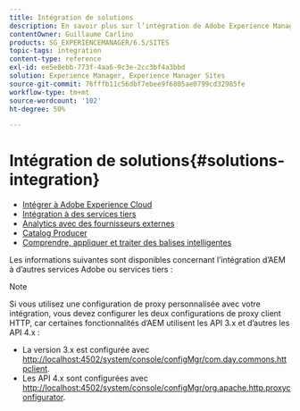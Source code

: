 ```yaml
---
title: Intégration de solutions
description: En savoir plus sur l’intégration de Adobe Experience Manager (AEM) à d’autres services Adobes ou tiers.
contentOwner: Guillaume Carlino
products: SG_EXPERIENCEMANAGER/6.5/SITES
topic-tags: integration
content-type: reference
exl-id: ee5e8ebb-773f-4aa6-9c3e-2cc3bf4a3bbd
solution: Experience Manager, Experience Manager Sites
source-git-commit: 76fffb11c56dbf7ebee9f6805ae0799cd32985fe
workflow-type: tm+mt
source-wordcount: '102'
ht-degree: 50%

---
```


# Intégration de solutions{#solutions-integration}

* [Intégrer à Adobe Experience Cloud](/help/sites-administering/marketing-cloud.md)
* [Intégration à des services tiers](/help/sites-administering/third-party-services.md)
* [Analytics avec des fournisseurs externes](/help/sites-administering/external-providers.md)
* [Catalog Producer](/help/sites-administering/catalog-producer.md)
* [Comprendre, appliquer et traiter des balises intelligentes](/help/assets/enhanced-smart-tags.md)

Les informations suivantes sont disponibles concernant l’intégration d’AEM à d’autres services Adobe ou services tiers :

>[!NOTE]
>
>Si vous utilisez une configuration de proxy personnalisée avec votre intégration, vous devez configurer les deux configurations de proxy client HTTP, car certaines fonctionnalités d’AEM utilisent les API 3.x et d’autres les API 4.x :
>
>* La version 3.x est configurée avec [http://localhost:4502/system/console/configMgr/com.day.commons.httpclient](http://localhost:4502/system/console/configMgr/com.day.commons.httpclient).
>* Les API 4.x sont configurées avec [http://localhost:4502/system/console/configMgr/org.apache.http.proxyconfigurator](http://localhost:4502/system/console/configMgr/org.apache.http.proxyconfigurator).
>
